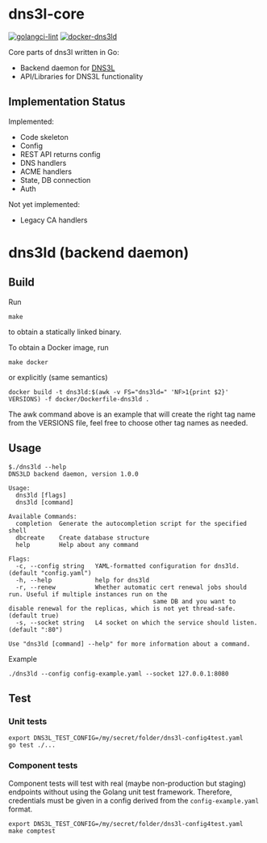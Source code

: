 # dns3l-core

[![golangci-lint](https://github.com/dns3l/dns3l-core/actions/workflows/golint.yaml/badge.svg)](https://github.com/dns3l/dns3l-core/actions/workflows/golint.yaml)
[![docker-dns3ld](https://github.com/dns3l/dns3l-core/actions/workflows/docker-dns3ld.yaml/badge.svg)](https://github.com/dns3l/dns3l-core/actions/workflows/docker-dns3ld.yaml)


Core parts of dns3l written in Go:
- Backend daemon for [DNS3L](https://github.com/dta4/dns3l)
- API/Libraries for DNS3L functionality

## Implementation Status

Implemented:

- Code skeleton
- Config
- REST API returns config
- DNS handlers
- ACME handlers
- State, DB connection
- Auth

Not yet implemented:

- Legacy CA handlers

# dns3ld (backend daemon)

## Build

Run

```
make
```

to obtain a statically linked binary.

To obtain a Docker image, run

```
make docker
```

or explicitly (same semantics)

```
docker build -t dns3ld:$(awk -v FS="dns3ld=" 'NF>1{print $2}' VERSIONS) -f docker/Dockerfile-dns3ld .
```

The awk command above is an example that will create the right tag name from the VERSIONS file, feel free
to choose other tag names as needed.

## Usage

```
$./dns3ld --help
DNS3LD backend daemon, version 1.0.0

Usage:
  dns3ld [flags]
  dns3ld [command]

Available Commands:
  completion  Generate the autocompletion script for the specified shell
  dbcreate    Create database structure
  help        Help about any command

Flags:
  -c, --config string   YAML-formatted configuration for dns3ld. (default "config.yaml")
  -h, --help            help for dns3ld
  -r, --renew           Whether automatic cert renewal jobs should run. Useful if multiple instances run on the
                                        same DB and you want to disable renewal for the replicas, which is not yet thread-safe. (default true)
  -s, --socket string   L4 socket on which the service should listen. (default ":80")

Use "dns3ld [command] --help" for more information about a command.
```

Example

```
./dns3ld --config config-example.yaml --socket 127.0.0.1:8080
```

## Test

### Unit tests

```
export DNS3L_TEST_CONFIG=/my/secret/folder/dns3l-config4test.yaml
go test ./...
```

### Component tests

Component tests will test with real (maybe non-production but staging) endpoints without
using the Golang unit test framework. Therefore, credentials must be given in a config 
derived from the `config-example.yaml` format.

```
export DNS3L_TEST_CONFIG=/my/secret/folder/dns3l-config4test.yaml
make comptest
```
